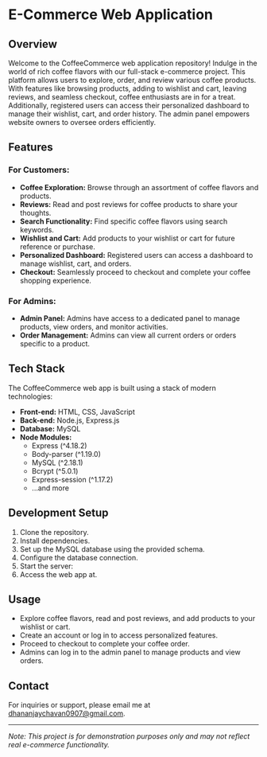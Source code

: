 # E-Commerce Web Application

## Overview

Welcome to the CoffeeCommerce web application repository! Indulge in the world of rich coffee flavors with our full-stack e-commerce project. This platform allows users to explore, order, and review various coffee products. With features like browsing products, adding to wishlist and cart, leaving reviews, and seamless checkout, coffee enthusiasts are in for a treat. Additionally, registered users can access their personalized dashboard to manage their wishlist, cart, and order history. The admin panel empowers website owners to oversee orders efficiently.

## Features

### For Customers:

- **Coffee Exploration:** Browse through an assortment of coffee flavors and products.
- **Reviews:** Read and post reviews for coffee products to share your thoughts.
- **Search Functionality:** Find specific coffee flavors using search keywords.
- **Wishlist and Cart:** Add products to your wishlist or cart for future reference or purchase.
- **Personalized Dashboard:** Registered users can access a dashboard to manage wishlist, cart, and orders.
- **Checkout:** Seamlessly proceed to checkout and complete your coffee shopping experience.

### For Admins:

- **Admin Panel:** Admins have access to a dedicated panel to manage products, view orders, and monitor activities.
- **Order Management:** Admins can view all current orders or orders specific to a product.

## Tech Stack

The CoffeeCommerce web app is built using a stack of modern technologies:

- **Front-end:** HTML, CSS, JavaScript
- **Back-end:** Node.js, Express.js
- **Database:** MySQL
- **Node Modules:**
  - Express (^4.18.2)
  - Body-parser (^1.19.0)
  - MySQL (^2.18.1)
  - Bcrypt (^5.0.1)
  - Express-session (^1.17.2)
  - ...and more

## Development Setup

1. Clone the repository.
2. Install dependencies.
3. Set up the MySQL database using the provided schema.
4. Configure the database connection.
5. Start the server:
6. Access the web app at.

## Usage

- Explore coffee flavors, read and post reviews, and add products to your wishlist or cart.
- Create an account or log in to access personalized features.
- Proceed to checkout to complete your coffee order.
- Admins can log in to the admin panel to manage products and view orders.


## Contact

For inquiries or support, please email me at dhananjaychavan0907@gmail.com.

---
*Note: This project is for demonstration purposes only and may not reflect real e-commerce functionality.*
